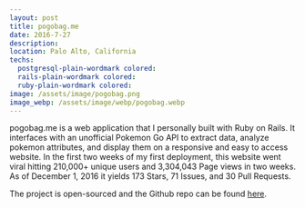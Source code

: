 ```yaml
---
layout: post
title: pogobag.me
date: 2016-7-27
description: 
location: Palo Alto, California
techs:
  postgresql-plain-wordmark colored:
  rails-plain-wordmark colored:
  ruby-plain-wordmark colored:
image: /assets/image/pogobag.png
image_webp: /assets/image/webp/pogobag.webp
---
```

pogobag.me is a web application that I personally built with Ruby on Rails. It
interfaces with an unofficial Pokemon Go API to extract data, analyze pokemon
attributes, and display them on a responsive and easy to access website. In the
first two weeks of my first deployment, this website went viral hitting 210,000+
unique users and 3,304,043 Page views in two weeks. As of December 1, 2016 it
yields 173 Stars, 71 Issues, and 30 Pull Requests.

The project is open-sourced and the Github repo can be found
[here](https://github.com/dphuang2/PoGoBag).



